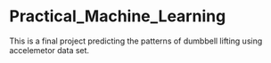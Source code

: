 # Practical_Machine_Learning
 
 
This is a final  project predicting the patterns of dumbbell lifting using accelemetor data set.
